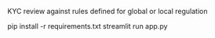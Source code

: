 KYC review against rules defined for global or local regulation

pip install -r requirements.txt
streamlit run app.py
